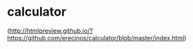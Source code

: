 # calculator

(http://htmlpreview.github.io/?https://github.com/erecinos/calculator/blob/master/index.html)
